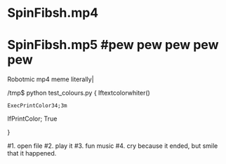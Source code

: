 # SpinFibsh.mp4
# SpinFibsh.mp5 #pew pew pew pew pew
Robotmic mp4 meme literally|

/tmp$ python test_colours.py
{
  Iftextcolorwhiter() 

    ExecPrintColor34;3m
  IfPrintColor; True

}

#1. open file
#2. play it
#3. fun music
#4. cry because it ended, but smile that it happened.
